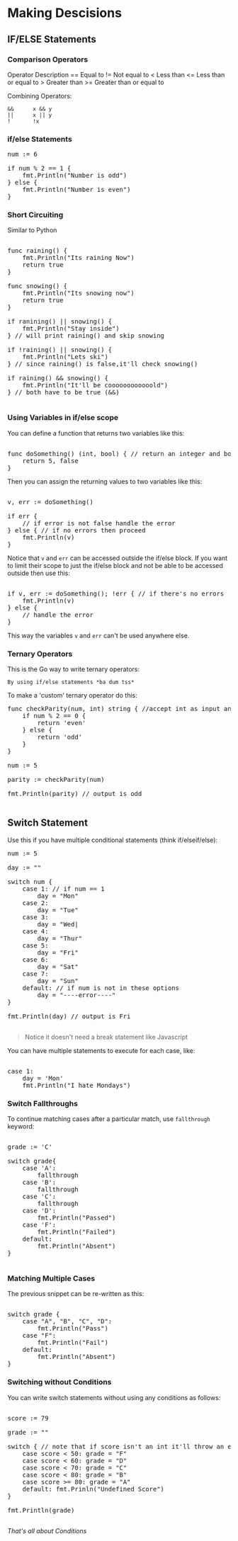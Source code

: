 # Making Descisions

## IF/ELSE Statements

### Comparison Operators


Operator  Description
    ==      Equal to
    !=      Not equal to
    <       Less than
    <=      Less than or equal to
    >       Greater than
    >=      Greater than or equal to

Combining Operators:

    &&      x && y
    ||      x || y
    !       !x

### if/else Statements

<pre>
num := 6

if num % 2 == 1 {
    fmt.Println("Number is odd")
} else {
    fmt.Println("Number is even")
}
</pre>

### Short Circuiting

Similar to Python

<pre>

func raining() {
    fmt.Println("Its raining Now")
    return true
}

func snowing() {
    fmt.Println("Its snowing now")
    return true
}

if ranining() || snowing() {
    fmt.Println("Stay inside")
} // will print raining() and skip snowing

if !raining() || snowing() {
    fmt.Println("Lets ski")
} // since raining() is false,it'll check snowing()

if raining() && snowing() {
    fmt.Println("It'll be coooooooooooold")
} // both have to be true (&&)

</pre>

### Using Variables in if/else scope

You can define a function that returns two variables like this:

<pre>

func doSomething() (int, bool) { // return an integer and bool
    return 5, false
}
</pre>

Then you can assign the returning values to two variables like this:

<pre>

v, err := doSomething()

if err {
    // if error is not false handle the error
} else { // if no errors then proceed
    fmt.Println(v)
}
</pre>

Notice that `v` and `err` can be accessed outside the if/else block. If you
want to limit their scope to just the if/else block and not be able to be
accessed outside then use this:

<pre>

if v, err := doSomething(); !err { // if there's no errors
    fmt.Println(v)
} else {
    // handle the error
} 
</pre>

This way the variables `v` and `err` can't be used anywhere else.

### Ternary Operators

This is the Go way to write ternary operators:

`By using if/else statements *ba dum tss*`

To make a 'custom' ternary operator do this:
<pre>
func checkParity(num, int) string { //accept int as input and return string
    if num % 2 == 0 {
        return 'even'
    } else {
        return 'odd'
    }
}

num := 5

parity := checkParity(num)

fmt.Println(parity) // output is odd

</pre>

## Switch Statement

Use this if you have multiple conditional statements (think if/elseif/else):

<pre>
num := 5

day := ""

switch num {
    case 1: // if num == 1
        day = "Mon"
    case 2:
        day = "Tue"
    case 3:
        day = "Wed|
    case 4:
        day = "Thur"
    case 5:
        day = "Fri"
    case 6:
        day = "Sat"
    case 7:
        day = "Sun"
    default: // if num is not in these options
        day = "----error----"
}

fmt.Println(day) // output is Fri

</pre>

 > Notice it doesn't need a break statement like Javascript

You can have multiple statements to execute for each case, like:

<pre>

case 1:
    day = 'Mon'
    fmt.Println("I hate Mondays")
</pre>

### Switch Fallthroughs

To continue matching cases after a particular match, use `fallthrough` keyword:

<pre>

grade := 'C'

switch grade{
    case 'A':
        fallthrough
    case 'B':
        fallthrough
    case 'C':
        fallthrough
    case 'D':
        fmt.Println("Passed")
    case 'F':
        fmt.Println("Failed")
    default:
        fmt.Println("Absent")
}

</pre>

### Matching Multiple Cases

The previous snippet can be re-written as this:

<pre>

switch grade {
    case "A", "B", "C", "D":
        fmt.Println("Pass")
    case "F":
        fmt.Println("Fail")
    default:
        fmt.Println("Absent")
}
</pre>

### Switching without Conditions

You can write switch statements without using any conditions as follows:

<pre>

score := 79

grade := ""

switch { // note that if score isn't an int it'll throw an error:
    case score < 50: grade = "F"
    case score < 60: grade = "D"
    case score < 70: grade = "C"
    case score < 80: grade = "B"
    case score >= 80: grade = "A"
    default: fmt.Prinln("Undefined Score")
}

fmt.Println(grade)

</pre>

*That's all about Conditions*
